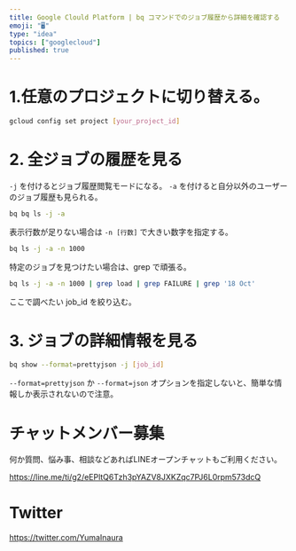 ```yaml
---
title: Google Clould Platform | bq コマンドでのジョブ履歴から詳細を確認する
emoji: "🖥"
type: "idea"
topics: ["googlecloud"]
published: true
---
```


# 1.任意のプロジェクトに切り替える。

```bash
gcloud config set project [your_project_id]
```

# 2. 全ジョブの履歴を見る

`-j` を付けるとジョブ履歴閲覧モードになる。
`-a` を付けると自分以外のユーザーのジョブ履歴も見られる。

```bash
bq bq ls -j -a
```

表示行数が足りない場合は `-n [行数]` で大きい数字を指定する。

```bash
bq ls -j -a -n 1000
```

特定のジョブを見つけたい場合は、grep で頑張る。

```bash
bq ls -j -a -n 1000 | grep load | grep FAILURE | grep '18 Oct'
```

ここで調べたい job_id を絞り込む。

# 3. ジョブの詳細情報を見る

```bash
bq show --format=prettyjson -j [job_id]
```


`--format=prettyjson` か `--format=json` オプションを指定しないと、簡単な情報しか表示されないので注意。








<!-- Update From Qiita API -->

# チャットメンバー募集


何か質問、悩み事、相談などあればLINEオープンチャットもご利用ください。

https://line.me/ti/g2/eEPltQ6Tzh3pYAZV8JXKZqc7PJ6L0rpm573dcQ





# Twitter


https://twitter.com/YumaInaura


<!-- Update From Qiita API -->


